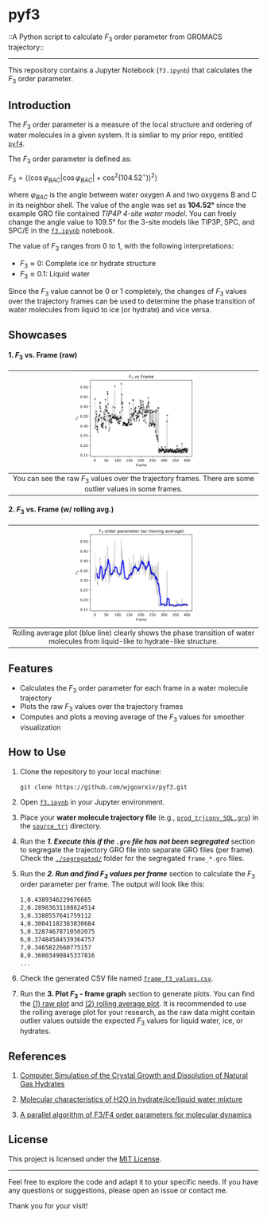 # pyf3
::A Python script to calculate $F_3$ order parameter from GROMACS trajectory::

----

This repository contains a Jupyter Notebook (`f3.ipynb`) that calculates the $F_3$ order parameter.

## Introduction

The $F_3$ order parameter is a measure of the local structure and ordering of water molecules in a given system. It is simliar to my prior repo, entitled [`pyf4`](https://github.com/wjgoarxiv/pyf4/). 

The $F_3$ order parameter is defined as:

$F_3 = \langle (\cos\varphi_{BAC}|\cos\varphi_{BAC}| + \cos^2(104.52^{\circ}))^2 \rangle$

where $\varphi_{BAC}$ is the angle between water oxygen A and two oxygens B and C in its neighbor shell. The value of the angle was set as __104.52°__ since the example GRO file contained _TIP4P 4-site water model_. You can freely change the angle value to 109.5° for the 3-site models like TIP3P, SPC, and SPC/E in the [`f3.ipynb`](https://github.com/wjgoarxiv/pyf3/blob/c423b788b4c0e89e072c9b5c851bcd72233da14b/f3.ipynb) notebook.

The value of $F_3$ ranges from 0 to 1, with the following interpretations:
- $F_3 \approx 0$: Complete ice or hydrate structure
- $F_3 \approx 0.1$: Liquid water

Since the $F_3$ value cannot be 0 or 1 completely, the changes of $F_3$ values over the trajectory frames can be used to determine the phase transition of water molecules from liquid to ice (or hydrate) and vice versa. 

## Showcases

#### **1. $F_3$ vs. Frame (raw)**
| <img src='https://github.com/wjgoarxiv/f3py/blob/949b7b7d30eaede7d2274e092dcb908c91a41435/f3_vs_frame_raw.png' width=50%> |
|:---:|
| You can see the raw $F_3$ values over the trajectory frames. There are some outlier values in some frames. |

#### **2. $F_3$ vs. Frame (w/ rolling avg.)**
| <img src='f3_vs_frame_rolling.png' width=50%> |
|:---:|
| Rolling average plot (blue line) clearly shows the phase transition of water molecules from liquid-like to hydrate-like structure. |

## Features

- Calculates the $F_3$ order parameter for each frame in a water molecule trajectory
- Plots the raw $F_3$ values over the trajectory frames
- Computes and plots a moving average of the $F_3$ values for smoother visualization

## How to Use
1. Clone the repository to your local machine:
    ```shell
    git clone https://github.com/wjgoarxiv/pyf3.git
    ```

2. Open [`f3.ipynb`](f3.ipynb) in your Jupyter environment.
3. Place your **water molecule trajectory file** (e.g., [`prod_trjconv_SOL.gro`](source_trj/prod_trjconv_SOL.gro)) in the [`source_trj`](source_trj) directory.
4. Run the _**1. Execute this if the `.gro` file has not been segregated**_ section to segregate the trajectory GRO file into separate GRO files (per frame). Check the [`./segregated/`](segregated) folder for the segregated `frame_*.gro` files.
5. Run the _**2. Run and find $F_3$ values per frame**_ section to calculate the $F_3$ order parameter per frame. The output will look like this:
    ```CSV
    1,0.4389346229676665
    2,0.28983631108624514
    3,0.3388557641759112
    4,0.30041182383830684
    5,0.32874678710502075
    6,0.37484584539364757
    7,0.3465822660775157
    8,0.36003490845337816
    ...
    ```
6. Check the generated CSV file named [`frame_f3_values.csv`](frame_f3_values.csv).
7. Run the **3. Plot $F_3$ - frame graph** section to generate plots. You can find the [(1) raw plot](f3_vs_frame_raw.png) and [(2) rolling average plot](f3_vs_frame_rolling.png). It is recommended to use the rolling average plot for your research, as the raw data might contain outlier values outside the expected $F_3$ values for liquid water, ice, or hydrates.

## References

1. [Computer Simulation of the Crystal Growth and Dissolution of Natural Gas Hydrates](https://doi.org/10.1111/j.1749-6632.1994.tb38833.x)

2. [Molecular characteristics of H2O in hydrate/ice/liquid water mixture](https://doi.org/10.1142/S0217979215501854)

3. [A parallel algorithm of F3/F4 order parameters for molecular dynamics](https://zenodo.org/records/5528381)

## License

This project is licensed under the [MIT License](LICENSE).

-------

Feel free to explore the code and adapt it to your specific needs. If you have any questions or suggestions, please open an issue or contact me.

Thank you for your visit!
